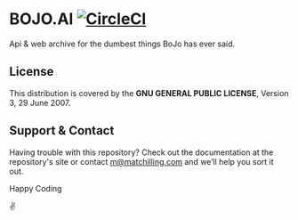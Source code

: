# BOJO.AI [![CircleCI](https://circleci.com/gh/bojo-ai/bojo-app.svg?style=svg)](https://circleci.com/gh/bojo-ai/bojo-app)

Api & web archive for the dumbest things BoJo has ever said.

## License

This distribution is covered by the **GNU GENERAL PUBLIC LICENSE**, Version 3, 29 June 2007.

## Support & Contact

Having trouble with this repository? Check out the documentation at the repository's site or contact m@matchilling.com and we’ll help you sort it out.

Happy Coding

:v: